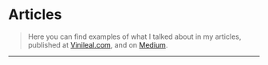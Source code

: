 # Articles



> Here you can find examples of what I talked about in my articles, published at [Vinileal.com](http://vinileal.com), and on [Medium](https://medium.com/@vinciusleal).

---
